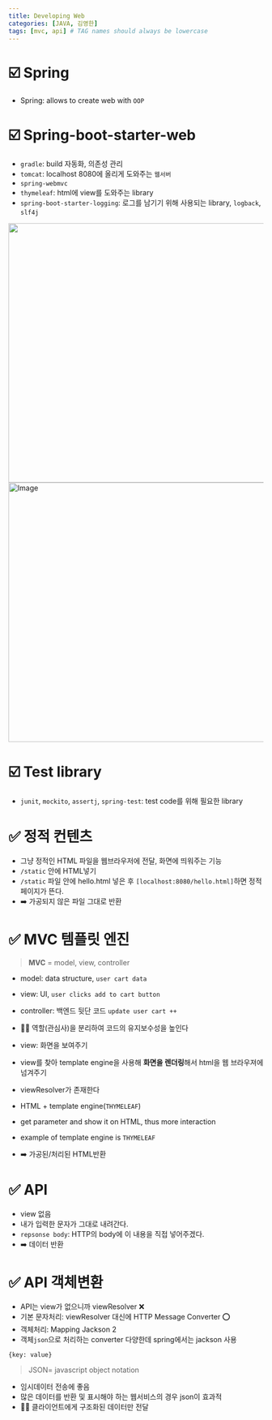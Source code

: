 ```yaml
---
title: Developing Web
categories: [JAVA, 김영한]
tags: [mvc, api] # TAG names should always be lowercase
---
```


# ☑️ Spring

- Spring: allows to create web with `OOP`

# ☑️ Spring-boot-starter-web

- `gradle`: build 자동화, 의존성 관리
- `tomcat`: localhost 8080에 올리게 도와주는 `웹서버`
- `spring-webmvc`
- `thymeleaf`: html에 view를 도와주는 library
- `spring-boot-starter-logging`: 로그를 남기기 위해 사용되는 library, `logback`, `slf4j`

<img src="https://raw.githubusercontent.com/soheeparklee/my-repo/main/assets/img/spring-diagram.png" width="512" />

<img width="512" alt="Image" src="https://github.com/user-attachments/assets/89f7c2ef-7aec-480b-b88d-37f7808a1e66" />

# ☑️ Test library

- `junit`, `mockito`, `assertj`, `spring-test`: test code를 위해 필요한 library

# ✅ 정적 컨텐츠

- 그냥 정적인 HTML 파일을 웹브라우저에 전달, 화면에 띄워주는 기능
- `/static` 안에 HTML넣기
- `/static` 파일 안에 hello.html 넣은 후 `[localhost:8080/hello.html]`하면 정적 페이지가 뜬다.
- ➡️ 가공되지 않은 파일 그대로 반환

# ✅ MVC 템플릿 엔진

> **MVC** = model, view, controller

- model: data structure, `user cart data`
- view: UI, `user clicks add to cart button`
- controller: 백엔드 뒷단 코드 `update user cart ++`
- 👍🏻 역할(관심사)을 분리하여 코드의 유지보수성을 높인다

- view: 화면을 보여주기
- view를 찾아 template engine을 사용해 **화면을 렌더링**해서 html을 웹 브라우져에 넘겨주기
- viewResolver가 존재한다
- HTML + template engine(`THYMELEAF`)
- get parameter and show it on HTML, thus more interaction
- example of template engine is `THYMELEAF`
- ➡️ 가공된/처리된 HTML반환

# ✅ API

- view 없음
- 내가 입력한 문자가 그대로 내려간다.
- `repsonse body`: HTTP의 body에 이 내용을 직접 넣어주겠다.
- ➡️ 데이터 반환

# ✅ API 객체변환

- API는 view가 없으니까 viewResolver ❌
- 기본 문자처리: viewResolver 대신에 HTTP Message Converter ⭕️
- 객체처리: Mapping Jackson 2
- 객체`json`으로 처리하는 converter 다양한데 spring에서는 jackson 사용

`{key: value}`

> JSON= javascript object notation

- 임시데이터 전송에 좋음
- 많은 데이터를 반환 및 표시해야 하는 웹서비스의 경우 json이 효과적
- 👍🏻 클라이언트에게 구조화된 데이터만 전달

